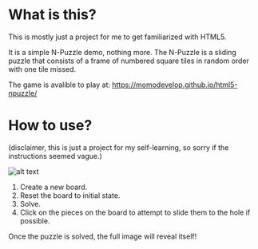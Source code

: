# What is this?

This is mostly just a project for me to get familiarized with HTML5. 

It is a simple N-Puzzle demo, nothing more.
The N-Puzzle is a sliding puzzle that consists of a frame of numbered square tiles in random order with one tile missed.

The game is avalible to play at: https://momodevelop.github.io/html5-npuzzle/

# How to use?

(disclaimer, this is just a project for my self-learning, so sorry if the instructions seemed vague.)




![alt text](https://github.com/momodevelop/html5-npuzzle/-/raw/master/work/assets/help.jpg)


1.  Create a new board.
2.  Reset the board to initial state.
3.  Solve.
4.  Click on the pieces on the board to attempt to slide them to the hole if possible.

Once the puzzle is solved, the full image will reveal itself!

